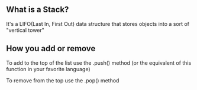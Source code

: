 ## What is a Stack?
It's a LIFO(Last In, First Out) data structure that stores objects into a sort of "vertical tower"

## How you add or remove
To add to the top of the list use the .push() method (or the equivalent of this function in your favorite language)

To remove from the top use the .pop() method
